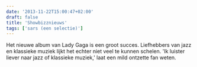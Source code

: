 ```yaml
---
date: '2013-11-22T15:00:47+02:00'
draft: false
title: 'Showbizznieuws'
tags: ['sars (een selectie)']
---
```


Het nieuwe album van Lady Gaga is een groot succes. Liefhebbers van jazz en klassieke muziek lijkt het echter niet veel te kunnen schelen. 'Ik luister liever naar jazz of klassieke muziek,' laat een mild ontzette fan weten.
